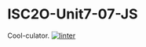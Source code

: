# ISC2O-Unit7-07-JS
Cool-culator.
[![linter](https://github.com/Alexander-Ignacio/ISC2O-Unit7-07-JS/workflows/linter/badge.svg)](https://github.com/marketplace/actions/super-linter)
